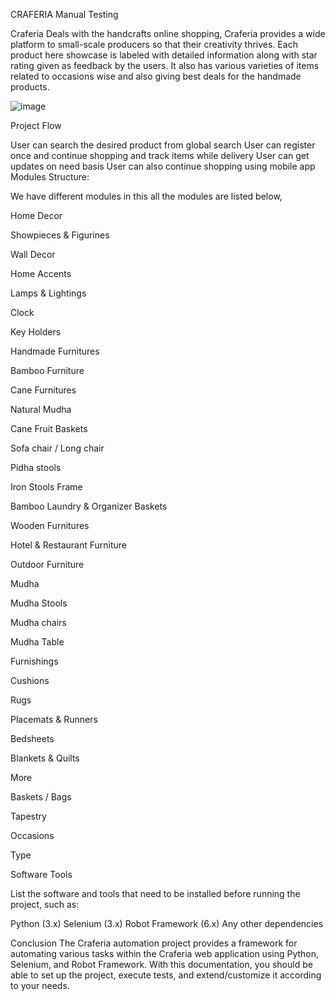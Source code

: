 CRAFERIA Manual Testing

Craferia Deals with the handcrafts online shopping, Craferia provides a wide platform to small-scale producers so that their creativity thrives. Each product here showcase is labeled with detailed information along with star rating given as feedback by the users. 
It also has various varieties of items related to occasions wise and also giving best deals for the handmade products.

![image](https://github.com/smartinternz02/SI-GuidedProject-705133-1707205469/assets/104365761/36e7568e-e855-4c16-86a6-36a6d6ae538f)

Project Flow

User can search the desired product from global search
User can register once and continue shopping and track items while delivery
User can get updates on need basis
User can also continue shopping using mobile app
Modules Structure:

We have different modules in this all the modules are listed below,

Home Decor



Showpieces & Figurines

Wall Decor

Home Accents

Lamps & Lightings

Clock

Key Holders



Handmade Furnitures



Bamboo Furniture

Cane Furnitures

Natural Mudha

Cane Fruit Baskets

Sofa chair / Long chair

Pidha stools

Iron Stools Frame

Bamboo Laundry & Organizer Baskets

Wooden Furnitures



Hotel & Restaurant Furniture



Outdoor Furniture



Mudha



Mudha Stools

Mudha chairs

Mudha Table



Furnishings



Cushions

Rugs

Placemats & Runners

Bedsheets

Blankets & Quilts



More




Baskets / Bags

Tapestry

Occasions

Type

Software Tools

List the software and tools that need to be installed before running the project, such as:

Python (3.x)
Selenium (3.x)
Robot Framework (6.x)
Any other dependencies

Conclusion
The Craferia automation project provides a framework for automating various tasks within the Craferia web application using Python, Selenium, and Robot Framework. With this documentation, you should be able to set up the project, execute tests, and extend/customize it according to your needs.
